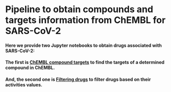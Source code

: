 # Pipeline to obtain compounds and targets information from ChEMBL for SARS-CoV-2 


#### Here we provide two Jupyter notebooks to obtain drugs associated with SARS-CoV-2:
#### The first is <a href="https://github.com/ramirezlab/COVID-protein-drug-network/blob/main/ChEMBL_dataset/ChEMBL_compounds_targets.ipynb" target="_blank"><b>ChEMBL compound targets</b></a> to find the targets of a determined compound in ChEMBL.
#### And, the second one is <a href="https://github.com/ramirezlab/COVID-protein-drug-network/blob/main/ChEMBL_dataset/Filtering_drugs.ipynb" target="_blank"><b>Filtering drugs</b></a> to filter drugs based on their activities values. 
